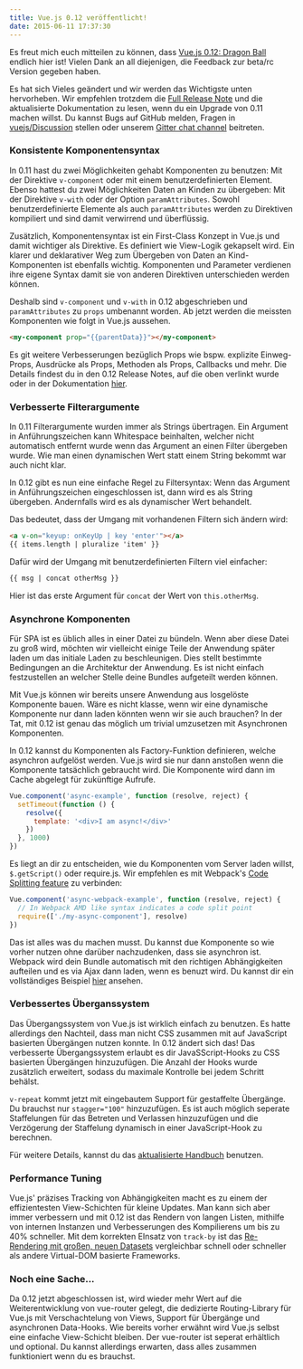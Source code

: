 ```yaml
---
title: Vue.js 0.12 veröffentlicht!
date: 2015-06-11 17:37:30
---
```


Es freut mich euch mitteilen zu können, dass [Vue.js 0.12: Dragon Ball](https://github.com/yyx990803/vue/releases/tag/0.12.0) endlich hier ist! Vielen Dank an all diejenigen, die Feedback zur beta/rc Version gegeben haben.

Es hat sich Vieles geändert und wir werden das Wichtigste unten hervorheben. Wir empfehlen trotzdem die [Full Release Note](https://github.com/yyx990803/vue/releases/tag/0.12.0) und die aktualisierte Dokumentation zu lesen, wenn du ein Upgrade von 0.11 machen willst. Du kannst Bugs auf GitHub melden, Fragen in [vuejs/Discussion](https://github.com/vuejs/Discussion/issues) stellen oder unserem [Gitter chat channel](https://gitter.im/yyx990803/vue) beitreten.

<!-- more -->

### Konsistente Komponentensyntax

In 0.11 hast du zwei Möglichkeiten gehabt Komponenten zu benutzen: Mit der Direktive `v-component` oder mit einem benutzerdefinierten Element. Ebenso hattest du zwei Möglichkeiten Daten an Kinden zu übergeben: Mit der Direktive `v-with` oder der Option `paramAttributes`. Sowohl benutzerdefinierte Elemente als auch `paramAttributes` werden zu Direktiven kompiliert und sind damit verwirrend und überflüssig.

Zusätzlich, Komponentensyntax ist ein First-Class Konzept in Vue.js und damit wichtiger als Direktive. Es definiert wie View-Logik gekapselt wird. Ein klarer und deklarativer Weg zum Übergeben von Daten an Kind-Komponenten ist ebenfalls wichtig. Komponenten und Parameter verdienen ihre eigene Syntax damit sie von anderen Direktiven unterschieden werden können.

Deshalb sind `v-component` und `v-with` in 0.12 abgeschrieben und `paramAttributes` zu `props` umbenannt worden. Ab jetzt werden die meissten Komponenten wie folgt in Vue.js aussehen.

``` html
<my-component prop="{{parentData}}"></my-component>
```

Es git weitere Verbesserungen bezüglich Props wie bspw. explizite Einweg-Props, Ausdrücke als Props, Methoden als Props, Callbacks und mehr. Die Details findest du in den 0.12 Release Notes, auf die oben verlinkt wurde oder in der Dokumentation [hier](/guide/components.html).

### Verbesserte Filterargumente

In 0.11 Filterargumente wurden immer als Strings übertragen. Ein Argument in Anführungszeichen kann Whitespace beinhalten, welcher nicht automatisch entfernt wurde wenn das Argument an einen Filter übergeben wurde. Wie man einen dynamischen Wert statt einem String bekommt war auch nicht klar.

In 0.12 gibt es nun eine einfache Regel zu Filtersyntax: Wenn das Argument in Anführungszeichen eingeschlossen ist, dann wird es als String übergeben. Andernfalls wird es als dynamischer Wert behandelt.

Das bedeutet, dass der Umgang mit vorhandenen Filtern sich ändern wird:

``` html
<a v-on="keyup: onKeyUp | key 'enter'"></a>
{{ items.length | pluralize 'item' }}
```

Dafür wird der Umgang mit benutzerdefinierten Filtern viel einfacher:

``` html
{{ msg | concat otherMsg }}
```

Hier ist das erste Argument für `concat` der Wert von `this.otherMsg`.

### Asynchrone Komponenten

Für SPA ist es üblich alles in einer Datei zu bündeln. Wenn aber diese Datei zu groß wird, möchten wir vielleicht einige Teile der Anwendung später laden um das initiale Laden zu beschleunigen. Dies stellt bestimmte Bedingungen an die Architektur der Anwendung. Es ist nicht einfach festzustellen an welcher Stelle deine Bundles aufgeteilt werden können.

Mit Vue.js können wir bereits unsere Anwendung aus losgelöste Komponente bauen. Wäre es nicht klasse, wenn wir eine dynamische Komponente nur dann laden könnten wenn wir sie auch brauchen? In der Tat, mit 0.12 ist genau das möglich um trivial umzusetzen mit Asynchronen Komponenten.

In 0.12 kannst du Komponenten als Factory-Funktion definieren, welche asynchron aufgelöst werden. Vue.js wird sie nur dann anstoßen wenn die Komponente tatsächlich gebraucht wird. Die Komponente wird dann im Cache abgelegt für zukünftige Aufrufe.

``` js
Vue.component('async-example', function (resolve, reject) {
  setTimeout(function () {
    resolve({
      template: '<div>I am async!</div>'
    })
  }, 1000)
})
```

Es liegt an dir zu entscheiden, wie du Komponenten vom Server laden willst, `$.getScript()` oder require.js. Wir empfehlen es mit Webpack's [Code Splitting feature](http://webpack.github.io/docs/code-splitting.html) zu verbinden:

``` js
Vue.component('async-webpack-example', function (resolve, reject) {
  // In Webpack AMD like syntax indicates a code split point
  require(['./my-async-component'], resolve)
})
```

Das ist alles was du machen musst. Du kannst due Komponente so wie vorher nutzen ohne darüber nachzudenken, dass sie asynchron ist. Webpack wird dein Bundle automatisch mit den richtigen Abhängigkeiten aufteilen und es via Ajax dann laden, wenn es benuzt wird. Du kannst dir ein vollständiges Beispiel [hier](https://github.com/vuejs/vue-webpack-example) ansehen.

### Verbessertes Überganssystem

Das Übergangssystem von Vue.js ist wirklich einfach zu benutzen. Es hatte allerdings den Nachteil, dass man nicht CSS zusammen mit auf JavaScript basierten Übergängen nutzen konnte. In 0.12 ändert sich das! Das verbesserte Übergangssystem erlaubt es dir JavaSScript-Hooks zu CSS basierten Übergängen hinzuzufügen. Die Anzahl der Hooks wurde zusätzlich erweitert, sodass du maximale Kontrolle bei jedem Schritt behälst.

`v-repeat` kommt jetzt mit eingebautem Support für gestaffelte Übergänge. Du brauchst nur `stagger="100"` hinzuzufügen. Es ist auch möglich seperate Staffelungen für das Betreten und Verlassen hinzuzufügen und die Verzögerung der Staffelung dynamisch in einer JavaScript-Hook zu berechnen.

Für weitere Details, kannst du das [aktualisierte Handbuch](/guide/transitions.html) benutzen.

### Performance Tuning

Vue.js' präzises Tracking von Abhängigkeiten macht es zu einem der effizientesten View-Schichten für kleine Updates. Man kann sich aber immer verbessern und mit 0.12 ist das Rendern von langen Listen, mithilfe von internen Instanzen und Verbesserungen des Kompilierens um bis zu 40% schneller. Mit dem korrekten EInsatz von `track-by` ist das [Re-Rendering mit großen, neuen Datasets](http://vuejs.github.io/js-repaint-perfs/vue/) vergleichbar schnell oder schneller als andere Virtual-DOM basierte Frameworks.

### Noch eine Sache...

Da 0.12 jetzt abgeschlossen ist, wird wieder mehr Wert auf die Weiterentwicklung von vue-router gelegt, die dedizierte Routing-Library für Vue.js mit Verschachtelung von Views, Support für Übergänge und asynchronen Data-Hooks. Wie bereits vorher erwähnt wird Vue.js selbst eine einfache View-Schicht bleiben. Der vue-router ist seperat erhältlich und optional. Du kannst allerdings erwarten, dass alles zusammen funktioniert wenn du es brauchst.
